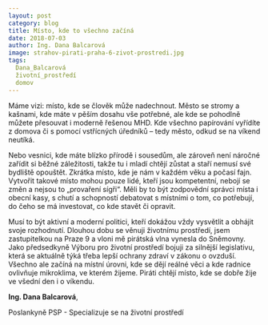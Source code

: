 ```yaml
---
layout: post
category: blog
title: Místo, kde to všechno začíná
date: 2018-07-03
author: Ing. Dana Balcarová
image: strahov-pirati-praha-6-zivot-prostredi.jpg
tags:
  Dana_Balcarová
  životní_prostředí
  domov
---
```

Máme vizi: místo, kde se člověk může nadechnout. Město se stromy a kašnami, kde máte v pěším dosahu vše potřebné, ale kde se pohodlně můžete přesouvat i moderně řešenou MHD. Kde všechno papírování vyřídíte z domova či s pomocí vstřícných úředníků – tedy město, odkud se na víkend neutíká. 

Nebo vesnici, kde máte blízko přírodě i sousedům, ale zároveň není náročné zařídit si běžné záležitosti, takže tu i mladí chtějí zůstat a staří nemusí své bydliště opouštět. Zkrátka místo, kde je nám v každém věku a počasí fajn. Vytvořit takové místo mohou pouze lidé, kteří jsou kompetentní, nebojí se změn a nejsou to „provaření sígři“. Měli by to být zodpovědní správci místa i obecní kasy, s chutí a schopností debatovat s místními o tom, co potřebují, do čeho se má investovat, co kde stavět či opravit. 

Musí to být aktivní a moderní politici, kteří dokážou vždy vysvětlit a obhájit svoje rozhodnutí. Dlouhou dobu se věnuji životnímu prostředí, jsem zastupitelkou na Praze 9 a vloni mě pirátská vlna vynesla do Sněmovny. Jako předsedkyně Výboru pro životní prostředí bojuji za silnější legislativu, která se aktuálně týká třeba lepší ochrany zdraví v zákonu o ovzduší. Všechno ale začíná na místní úrovni, kde se dějí reálné věci a kde radnice ovlivňuje mikroklima, ve kterém žijeme. Piráti chtějí místo, kde se dobře žije ve všední den i o víkendu.

**Ing. Dana Balcarová**,

Poslankyně PSP - Specializuje se na životní prostředí
